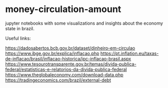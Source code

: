 # money-circulation-amount
jupyter notebooks with some visualizations and insights about the economy state in brazil.

Useful links:

https://dadosabertos.bcb.gov.br/dataset/dinheiro-em-circulao
https://www.ibge.gov.br/explica/inflacao.php
https://pt.inflation.eu/taxas-de-inflacao/brasil/inflacao-historica/ipc-inflacao-brasil.aspx
https://www.tesourotransparente.gov.br/temas/divida-publica-federal/estatisticas-e-relatorios-da-divida-publica-federal
https://www.theglobaleconomy.com/download-data.php
https://tradingeconomics.com/brazil/external-debt
